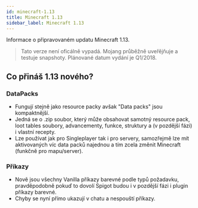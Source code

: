 ```yaml
---
id: minecraft-1.13
title: Minecraft 1.13
sidebar_label: Minecraft 1.13
---
```


Informace o připravovaném updatu Minecraft 1.13.

> Tato verze není oficálně vypadá. Mojang průběžně uveřějňuje a testuje snapshoty.
Plánované datum vydání je Q1/2018.

## Co přináš 1.13 nového?
### DataPacks
* Fungují stejně jako resource packy avšak "Data packs" jsou kompaktnější.
* Jedná se o .zip soubor, který může obsahovat samotný resource pack, loot tables soubory, advancementy, funkce, struktury a (v pozdější fázi) i vlastní recepty.
* Lze používat jak pro Singleplayer tak i pro servery, samozřejmě lze mít aktivovaných víc data packů najednou a tím zcela změnit Minecraft (funkčně pro mapu/server).

### Příkazy
* Nově jsou všechny Vanilla příkazy barevné podle typů požadavku, pravděpodobně pokuď to dovolí Spigot budou i v pozdější fázi i plugin příkazy barevné.
* Chyby se nyní přímo ukazují v chatu a nespouští příkazy.
